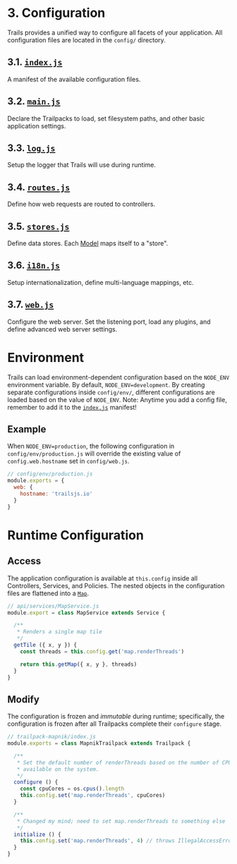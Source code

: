 # 3. Configuration

Trails provides a unified way to configure all facets of your application. All configuration files are located in the `config/` directory.

## 3.1. [`index.js`](index.md)

A manifest of the available configuration files.

## 3.2. [`main.js`](main.md)

Declare the Trailpacks to load, set filesystem paths, and other basic application settings.

## 3.3. [`log.js`](log.md)

Setup the logger that Trails will use during runtime.

## 3.4. [`routes.js`](routes.md)

Define how web requests are routed to controllers.

## 3.5. [`stores.js`](stores.md)

Define data stores. Each [Model](../build/model.md) maps itself to a "store".

## 3.6. [`i18n.js`](i18n.md)

Setup internationalization, define multi-language mappings, etc.

## 3.7. [`web.js`](web.md)

Configure the web server. Set the listening port, load any plugins, and define advanced web server settings.

# Environment

Trails can load environment-dependent configuration based on the `NODE_ENV` environment variable. By default, `NODE_ENV=development`. By creating separate configurations inside `config/env/`, different configurations are loaded based on the value of `NODE_ENV`. Note: Anytime you add a config file, remember to add it to the [`index.js`](index.md) manifest!

## Example

When `NODE_ENV=production`, the following configuration in `config/env/production.js` will override the existing value of `config.web.hostname` set in `config/web.js`.

```js
// config/env/production.js
module.exports = {
  web: {
    hostname: 'trailsjs.io'
  }
}
```

# Runtime Configuration

## Access

The application configuration is available at `this.config` inside all Controllers, Services, and Policies. The nested objects in the configuration files are flattened into a [`Map`](https://developer.mozilla.org/en-US/docs/Web/JavaScript/Reference/Global_Objects/Map).

```js
// api/services/MapService.js
module.export = class MapService extends Service {

  /**
   * Renders a single map tile
   */
  getTile ({ x, y }) {
    const threads = this.config.get('map.renderThreads')

    return this.getMap({ x, y }, threads)
  }
}
```

## Modify

The configuration is frozen and *immutable* during runtime; specifically, the configuration is frozen after all Trailpacks complete their `configure` stage.

```js
// trailpack-mapnik/index.js
module.exports = class MapnikTrailpack extends Trailpack {

  /**
   * Set the default number of renderThreads based on the number of CPU cores
   * available on the system.
   */
  configure () {
    const cpuCores = os.cpus().length
    this.config.set('map.renderThreads', cpuCores)
  }

  /**
   * Changed my mind; need to set map.renderThreads to something else
   */
  initialize () {
    this.config.set('map.renderThreads', 4) // throws IllegalAccessError
  }
}
```
